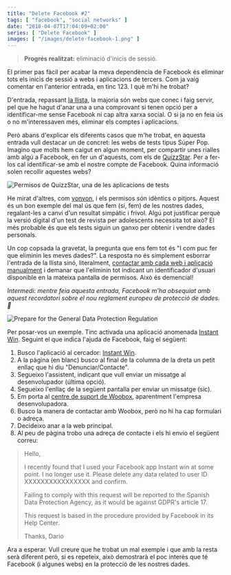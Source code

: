 ```yaml
---
title: "Delete Facebook #2"
tags: [ "facebook", "social networks" ]
date: "2018-04-07T17:04:09+02:00"
series: [ "Delete Facebook" ]
images: [ "/images/delete-facebook-1.png" ]
---
```

> **Progrés realitzat:** eliminació d'inicis de sessió.

El primer pas fàcil per acabar la meva dependència de Facebook és eliminar tots els inicis de sessió a webs i aplicacions de tercers. Com ja vaig comentar en l'anterior entrada, en tinc 123. I què m'hi he trobat?

D'entrada, repassant [la llista](https://www.facebook.com/settings?tab=applications), la majoria són webs que conec i faig servir, pel que he hagut d'anar una a una comprovant si tenen opció per a identificar-me sense Facebook ni cap altra xarxa social. O si ja no en feia ús o no m'interessaven més, eliminar els comptes i aplicacions.

Però abans d'explicar els diferents casos que m'he trobat, en aquesta entrada vull destacar un de concret: les webs de tests tipus Súper Pop. Imagino que molts hem caigut en algun moment, per compartir unes rialles amb algú a Facebook, en fer un d'aquests, com els de [QuizzStar](http://es.quizzstar.com/). Per a fer-los cal identificar-se amb el nostre compte de Facebook. Quina informació solen recollir aquestes webs?

![Permisos de QuizzStar, una de les aplicacions de tests](/images/quizzstar_permissions.png)

He mirat d'altres, com [vonvon](https://es.vonvon.me/), i els permisos són idèntics o pitjors. Aquest és un bon exemple del mal ús que fem (sí, fem) de les nostres dades, regalant-les a canvi d'un resultat simpàtic i frívol. Algú pot justificar perquè la versió digital d'un test de revista per adolescents necessita tot això? El més probable és que els tests siguin un ganxo per obtenir i vendre dades personals.

Un cop copsada la gravetat, la pregunta que ens fem tot és "I com puc fer que eliminin les meves dades?". La resposta no és simplement esborrar l'entrada de la llista sinó, literalment, [contactar amb cada web i aplicació manualment](https://www.facebook.com/help/149151751822041) i demanar que l'eliminin tot indicant un identificador d'usuari disponible en la mateixa pantalla de permisos. Això és demencial!

*Intermedi: mentre feia aquesta entrada, Facebook m'ha obsequiat amb aquest recordatori sobre el nou reglament europeu de protecció de dades. :facepalm:*

![Prepare for the General Data Protection Regulation](/images/facebook_gdpr.png)

Per posar-vos un exemple. Tinc activada una aplicació anomenada [Instant Win](https://apps.facebook.com/instantlywin/?ref=br_rs). Seguint el que indica l'ajuda de Facebook, faig el següent:

1. Busco l'aplicació al cercador: [Instant Win](http://apps.facebook.com/instantlywin/?ref=br_rs).
2. A la pàgina (en blanc) busco al final de la columna de la dreta un petit enllaç que hi diu "Denunciar/Contacte".
3. Segueixo l'assistent, indicant que vull enviar un missatge al desenvolupador (última opció).
4. Segueixo l'enllaç de la següent pantalla per enviar un missatge (sic).
5. Em porta al [centre de suport de Woobox](http://help.woobox.com/), aparentment l'empresa desenvolupadora.
6. Busco la manera de contactar amb Woobox, però no hi ha cap formulari o adreça.
7. Decideixo anar a la web principal.
8. Al peu de pàgina trobo una adreça de contacte i els hi envio el següent correu:

> Hello,
>
> I recently found that I used your Facebook app Instant win at some point. I no longer use it. Please delete any data related to user ID XXXXXXXXXXXXXXXX and confirm.
>
> Failing to comply with this request will be reported to the Spanish Data Protection Agency, as it would be against GDPR's article 17.
>
> This request is based in the procedure provided by Facebook in its Help Center.
>
> Thanks,
> Dario

Ara a esperar. Vull creure que he trobat un mal exemple i que amb la resta serà diferent però, si es repeteix, això demostrarà el poc interès que té Facebook (i algunes webs) en la protecció de les nostres dades.
